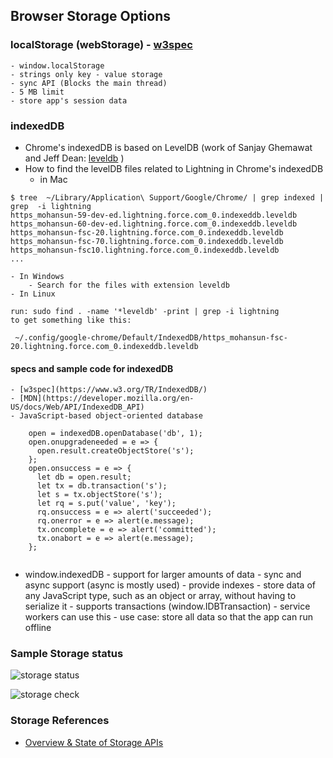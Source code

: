## Browser Storage Options 

### localStorage (webStorage) - [w3spec](https://www.w3.org/TR/webstorage/)
    - window.localStorage
    - strings only key - value storage
    - sync API (Blocks the main thread)
    - 5 MB limit
    - store app's session data

### indexedDB

- Chrome's indexedDB is based on LevelDB (work of Sanjay Ghemawat and Jeff Dean: [leveldb](https://github.com/google/leveldb) )
- How to find the levelDB files related to Lightning in Chrome's indexedDB 
    - in Mac
```
$ tree  ~/Library/Application\ Support/Google/Chrome/ | grep indexed | grep  -i lightning
https_mohansun-59-dev-ed.lightning.force.com_0.indexeddb.leveldb
https_mohansun-60-dev-ed.lightning.force.com_0.indexeddb.leveldb
https_mohansun-fsc-20.lightning.force.com_0.indexeddb.leveldb
https_mohansun-fsc-70.lightning.force.com_0.indexeddb.leveldb
https_mohansun-fsc10.lightning.force.com_0.indexeddb.leveldb
...

```
    - In Windows
        - Search for the files with extension leveldb
    - In Linux
```
run: sudo find . -name '*leveldb' -print | grep -i lightning
to get something like this:

 ~/.config/google-chrome/Default/IndexedDB/https_mohansun-fsc-20.lightning.force.com_0.indexeddb.leveldb

```
#### specs and sample code for indexedDB

    - [w3spec](https://www.w3.org/TR/IndexedDB/)
    - [MDN](https://developer.mozilla.org/en-US/docs/Web/API/IndexedDB_API)
    - JavaScript-based object-oriented database 
```
    open = indexedDB.openDatabase('db', 1);
    open.onupgradeneeded = e => {
      open.result.createObjectStore('s');
    };
    open.onsuccess = e => {
      let db = open.result;
      let tx = db.transaction('s');
      let s = tx.objectStore('s');
      let rq = s.put('value', 'key');
      rq.onsuccess = e => alert('succeeded');
      rq.onerror = e => alert(e.message);
      tx.oncomplete = e => alert('committed');
      tx.onabort = e => alert(e.message);
    };


```

   - window.indexedDB
    - support for larger amounts of data 
    - sync and async support (async is mostly used)
    - provide indexes
    - store data of any JavaScript type, such as an object or array, without having to serialize it
    - supports transactions (window.IDBTransaction)
    - service workers can use this
    - use case: store all data so that the app can run offline  

### Sample Storage status

![storage status](img/indexedDB-Storage.png)

![storage check](img/lex-idb-1.png )


### Storage References
- [Overview & State of Storage APIs](https://docs.google.com/presentation/d/11CJnf77N45qPFAhASwnfRNeEMJfR-E_x05v1Z6Rh5HA/edit#slide=id.g146417e51d_0_103)
 
